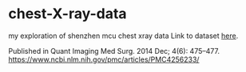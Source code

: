 # chest-X-ray-data
my exploration of shenzhen mcu chest xray data
Link to dataset  [here](https://www.kaggle.com/datasets/kmader/pulmonary-chest-xray-abnormalities).

Published in Quant Imaging Med Surg. 2014 Dec; 4(6): 475–477. https://www.ncbi.nlm.nih.gov/pmc/articles/PMC4256233/

